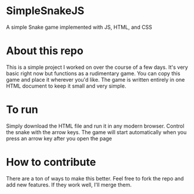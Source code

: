 # SimpleSnakeJS
A simple Snake game implemented with JS, HTML, and CSS

# About this repo
This is a simple project I worked on over the course of a few days. It's very basic right now but functions as a rudimentary game. You can copy this game and place it wherever you'd like.
The game is written entirely in one HTML document to keep it small and very simple. 

# To run 
Simply download the HTML file and run it in any modern browser.
Control the snake with the arrow keys. The game will start automatically when you press an arrow key after you open the page

# How to contribute
There are a ton of ways to make this better. Feel free to fork the repo and add new features. If they work well, I'll merge them.
